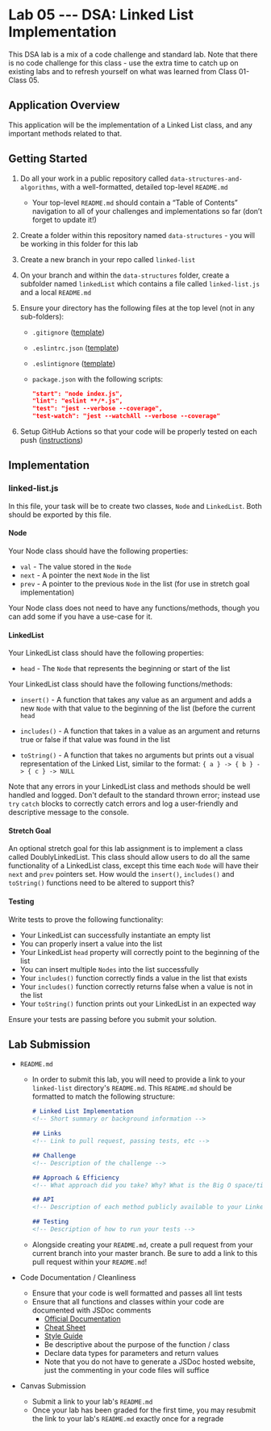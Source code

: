 # Lab 05 --- DSA: Linked List Implementation

This DSA lab is a mix of a code challenge and standard lab. Note that there is no code challenge for this class - use the extra time to catch up on existing labs and to refresh yourself on what was learned from Class 01-Class 05. 

## Application Overview

This application will be the implementation of a Linked List class, and any important methods related to that. 

## Getting Started

1. Do all your work in a public repository called `data-structures-and-algorithms`, with a well-formatted, detailed top-level `README.md`

   * Your top-level `README.md` should contain a “Table of Contents” navigation to all of your challenges and implementations so far (don’t forget to update it!)

2. Create a folder within this repository named `data-structures` - you will be working in this folder for this lab

3. Create a new branch in your repo called `linked-list`

4. On your branch and within the `data-structures` folder, create a subfolder named `linkedList` which contains a file called `linked-list.js` and a local `README.md`

5. Ensure your directory has the following files at the top level (not in any sub-folders): 

   * `.gitignore` ([template](https://github.com/codefellows/seattle-javascript-401n16/blob/master/configs/.gitignore))

   * `.eslintrc.json` ([template](https://github.com/codefellows/seattle-javascript-401n16/blob/master/configs/.eslintrc.json))

   * `.eslintignore` ([template](https://github.com/codefellows/seattle-javascript-401n16/blob/master/configs/.eslintignore))

   * `package.json` with the following scripts: 
     ```json
     "start": "node index.js",
     "lint": "eslint **/*.js",
     "test": "jest --verbose --coverage",
     "test-watch": "jest --watchAll --verbose --coverage"
     ```

6. Setup GitHub Actions so that your code will be properly tested on each push ([instructions](../../reference/github-actions.md))

## Implementation 

### linked-list.js

In this file, your task will be to create two classes, `Node` and `LinkedList`. Both should be exported by this file. 

#### Node

Your Node class should have the following properties: 

* `val` - The value stored in the `Node`
* `next` - A pointer the next `Node` in the list
* `prev` - A pointer to the previous `Node` in the list (for use in stretch goal implementation)

Your Node class does not need to have any functions/methods, though you can add some if you have a use-case for it. 

#### LinkedList 

Your LinkedList class should have the following properties: 

* `head` - The `Node` that represents the beginning or start of the list

Your LinkedList class should have the following functions/methods: 

* `insert()` - A function that takes any value as an argument and adds a new `Node` with that value to the beginning of the list (before the current `head`

* `includes()` - A function that takes in a value as an argument and returns true or false if that value was found in the list
* `toString()` - A function that takes no arguments but prints out a visual representation of the Linked List, similar to the format: `{ a } -> { b } -> { c } -> NULL`

Note that any errors in your LinkedList class and methods should be well handled and logged. Don't default to the standard thrown error; instead use `try` `catch` blocks to correctly catch errors and log a user-friendly and descriptive message to the console. 

#### Stretch Goal 

An optional stretch goal for this lab assignment is to implement a class called DoublyLinkedList. This class should allow users to do all the same functionality of a LinkedList class, except this time each `Node` will have their `next` and `prev` pointers set. How would the `insert()`, `includes()` and `toString()` functions need to be altered to support this? 

#### Testing

Write tests to prove the following functionality: 

* Your LinkedList can successfully instantiate an empty list 
* You can properly insert a value into the list 
* Your LinkedList `head` property will correctly point to the beginning of the list 
* You can insert multiple `Nodes` into the list successfully 
* Your `includes()` function correctly finds a value in the list that exists 
* Your `includes()` function correctly returns false when a value is not in the list
* Your `toString()` function prints out your LinkedList in an expected way

Ensure your tests are passing before you submit your solution.

## Lab Submission 

* `README.md`

  * In order to submit this lab, you will need to provide a link to your `linked-list` directory's `README.md`. This `README.md` should be formatted to match the following structure: 	

    ```markdown
    # Linked List Implementation
    <!-- Short summary or background information -->
    
    ## Links
    <!-- Link to pull request, passing tests, etc --> 
    
    ## Challenge
    <!-- Description of the challenge -->
    
    ## Approach & Efficiency
    <!-- What approach did you take? Why? What is the Big O space/time for this approach? -->
    
    ## API
    <!-- Description of each method publicly available to your Linked List -->
    
    ## Testing
    <!-- Description of how to run your tests -->
    ```

  * Alongside creating your `README.md`, create a pull request from your current branch into your master branch. Be sure to add a link to this pull request within your `README.md`! 

* Code Documentation / Cleanliness

  * Ensure that your code is well formatted and passes all lint tests 
  * Ensure that all functions and classes within your code are documented with JSDoc comments
    * [Official Documentation](http://usejsdoc.org/about-getting-started.html) 
    * [Cheat Sheet](https://devhints.io/jsdoc) 
    * [Style Guide](https://github.com/shri/JSDoc-Style-Guide)
    * Be descriptive about the purpose of the function / class
    * Declare data types for parameters and return values
    * Note that you do not have to generate a JSDoc hosted website, just the commenting in your code files will suffice

* Canvas Submission

  * Submit a link to your lab's `README.md` 
  * Once your lab has been graded for the first time, you may resubmit the link to your lab's `README.md` exactly once for a regrade